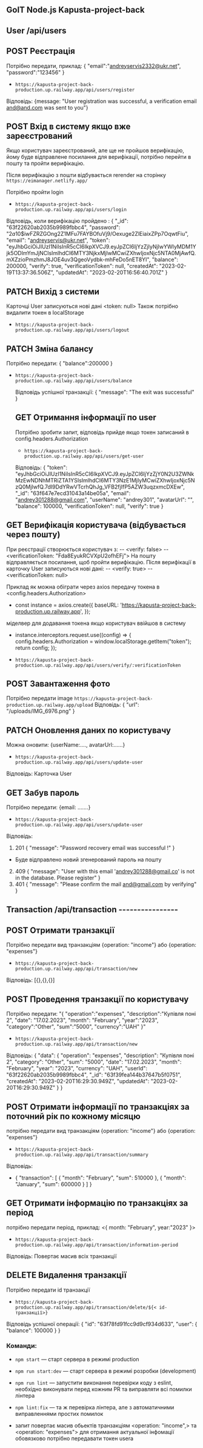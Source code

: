## GoIT Node.js Kapusta-project-back

## User /api/users

## POST Реєстрація

Потрібно передати, приклад: { "email":"andreyservis2332@ukr.net",
"password":"123456" }

- `https://kapusta-project-back-production.up.railway.app/api/users/register`

Відповідь: {message: "User registration was successful, a verification email
and@and.com was sent to you"}

## POST Вхід в систему якщо вже зареєстрований

Якщо користувач зареєстрований, але ще не пройшов верифікацію, йому буде
відправлене посилання для верифікації, потрібно перейти в пошту та пройти
верифікацію.

Після верифікацію з пошти відбувається rerender на сторінку
`https://eimanager.netlify.app/`

Потрібно пройти login

- `https://kapusta-project-back-production.up.railway.app/api/users/login`

Відповідь, коли верифікацію пройдено : { "\_id": "63f22620ab2035b9989fbbc4",
"password": "$2a$10$iwFZRZGOng2Z1MFu7FAYBOfuVj9/Oexuge2ZlEiaixZPp7OqwtFiu",
"email": "andreyservis@ukr.net", "token":
"eyJhbGciOiJIUzI1NiIsInR5cCI6IkpXVCJ9.eyJpZCI6IjYzZjIyNjIwYWIyMDM1Yjk5ODlmYmJjNCIsImlhdCI6MTY3NjkxMjIwMCwiZXhwIjoxNjc5NTA0MjAwfQ.mXZzioPmzhmJ8JOE4uv3QgeoVydbk-mhFeDo5nET8YI",
"balance": 200000, "verify": true, "verificationToken": null, "createdAt":
"2023-02-19T13:37:36.506Z", "updatedAt": "2023-02-20T16:56:40.701Z" }

## PATCH Вихід з системи

Карточці User записуються нові дані <token: null> Також потрібно видалити токен
в localStorage

- `https://kapusta-project-back-production.up.railway.app/api/users/logout`

## PATCH Зміна балансу

Потрібно передати: { "balance":200000 }

- `https://kapusta-project-back-production.up.railway.app/api/users/balance`

  Відповідь успішної транзакції: { "message": "The exit was successful" }

  ## GET Отримання інформації по user

  Потрібно зробити запит, відповідь прийде якщо токен записаний в config.headers.Authorization

  - `https://kapusta-project-back-production.up.railway.app/api/users/get-user`

  Відповідь: { "token":
  "eyJhbGciOiJIUzI1NiIsInR5cCI6IkpXVCJ9.eyJpZCI6IjYzZjY0N2U3ZWNkMzEwNDNhMTRiZTA1YSIsImlhdCI6MTY3NzE1MjIyMCwiZXhwIjoxNjc5NzQ0MjIwfQ.7dI9DdYRwVTcrhQhJg_VFB2fjIfP5AZW3uqzxmcDXEw",
  "\_id": "63f647e7ecd31043a14be05a", "email": "andrey301288@gmail.com",
  "userName": "andrey301", "avatarUrl": "", "balance": 100000,
  "verificationToken": null, "verify": true }

## GET Верифікація користувача (відбувається через пошту)

При реєстрації створюється користувач з: -- <verify: false> --
<verificationToken: "Fda8EyukRCVXpU2ofhEFj"> На пошту відправляється посилання,
щоб пройти верифікацію. Після верифікації в карточку User записуються нові дані:
-- <verify: true> -- <verificationToken: null>

Приклад як можна обіграти через axios передачу токена в
<config.headers.Authorization>

- const instance = axios.create({ baseURL:
  'https://kapusta-project-back-production.up.railway.app', });

міделвер для додавання токена якщо користувач ввійшов в систему

- instance.interceptors.request.use((config) => { config.headers.Authorization =
  window.localStorage.getItem("token"); return config; });

- `https://kapusta-project-back-production.up.railway.app/api/users/verify/:verificationToken`

## POST Завантаження фото

Потрібно передати image
`https://kapusta-project-back-production.up.railway.app/upload` Відповідь: {
"url": "/uploads/IMG_6976.png" }

## PATCH Оновлення даних по користувачу

Можна оновити: {userName:...., avatarUrl:......}

- `https://kapusta-project-back-production.up.railway.app/api/users/update-user`

Відповідь: Карточка User

## GET Забув пароль

Потрібно передати: {email: .......}

- `https://kapusta-project-back-production.up.railway.app/api/users/update-user`

Відповідь:

1. 201 { "message": "Password recovery email was successful !" }

- Буде відправлено новий згенерований пароль на пошту

2. 409 { "message": "User with this email 'andrey301288@gmail.co' is not in the
   database. Please register" }
3. 401 { "message": "Please confirm the mail and@gmail.com by verifying" }

## Transaction /api/transaction ----------------

## POST Отримати транзакції

Потрібно передати вид транзакціям {operation: "income"} або {operation:
"expenses"}

- `https://kapusta-project-back-production.up.railway.app/api/transaction/new`

Відповідь: [{},{},{}]

## POST Проведення транзакції по користувачу

Потрібно передати: "{ "operation":"expenses", "description":"Купівля поні 2",
"date": "17.02.2023", "month": "February", "year":"2023", "category":"Other",
"sum":"5000", "currency":"UAH" }"

- `https://kapusta-project-back-production.up.railway.app/api/transaction/new`

Відповідь: { "data": { "operation": "expenses", "description": "Купівля поні 2",
"category": "Other", "sum": "5000", "date": "17.02.2023", "month": "February",
"year": "2023", "currency": "UAH", "userId": "63f22620ab2035b9989fbbc4", "\_id":
"63f39fea144b37647b5f0751", "createdAt": "2023-02-20T16:29:30.949Z",
"updatedAt": "2023-02-20T16:29:30.949Z" } }

## POST Отримати інформації по транзакціях за поточний рік по кожному місяцю

потрібно передати вид транзакціям {operation: "income"} або {operation:
"expenses"}

- `https://kapusta-project-back-production.up.railway.app/api/transaction/summary`

Відповідь:

- { "transaction": [ { "month": "February", "sum": 510000 }, { "month":
  "January", "sum": 600000 } ] }

## GET Отримати інформацію по транзакціях за період

потрібно передати період, приклад: <{ month: "February", year:"2023" }>

- `https://kapusta-project-back-production.up.railway.app/api/transaction/information-period`

Відповідь: Повертає масив всіх транзакції

## DELETE Видалення транзакції

Потрібно передати id транзакції

- `https://kapusta-project-back-production.up.railway.app/api/transaction/delete/${< id-транзакції>}`

Відповідь успішної операції: { "id": "63f78fd91fcc9d9cf934d633", "user": {
"balance": 100000 } }

### Команди:

- `npm start` &mdash; старт сервера в режимі production
- `npm run start:dev` &mdash; старт сервера в режимі розробки (development)
- `npm run lint` &mdash; запустити виконання перевірки коду з eslint, необхідно
  виконувати перед кожним PR та виправляти всі помилки лінтера
- `npm lint:fix` &mdash; та ж перевірка лінтера, але з автоматичними
  виправленнями простих помилок

- запит повертає масив обьектів транзакціям <operation: "income",> та
  <operation: "expenses"> для отримання актуальної інфомації обовязково потрібно
  передавати токен usera
